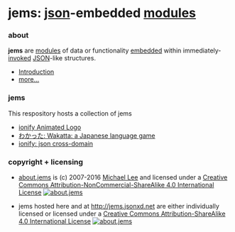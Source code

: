 # jems: [json](http://json.org/)-embedded [modules](http://en.wikipedia.org/wiki/Modular_programming)

### about

**jems** are [modules](http://tfd.com/module) of data or functionality [embedded](http://tfd.com/embedded) within  immediately-[invoked](http://www.tfd.com/activate) [JSON](http://json.org/)-like structures.

* [Introduction](https://github.com/ionify/jems/blob/public/about/jems.md)
* [more...](https://github.com/ionify/jems/blob/public/about/)

### jems

This respository hosts a collection of jems

* [ionify Animated Logo](https://rawgit.com/ionify/jems/public/animated.logo/)
* [わかった: Wakatta: a Japanese language game](https://rawgit.com/ionify/jems/public/kana.game/)
* [ionify: json cross-domain](http://code.jsonxd.net/)

### copyright + licensing

* [about.jems](about/) is (c) 2007-2016 [Michael Lee](http://iskitz.com) and licensed under a [Creative Commons Attribution-NonCommercial-ShareAlike 4.0 International License](http://creativecommons.org/licenses/by-nc-sa/4.0/) [![about.jems](https://i.creativecommons.org/l/by-nc-sa/4.0/80x15.png "Creative Commons License")](http://creativecommons.org/licenses/by-nc-sa/4.0/)

* jems hosted here and at http://jems.jsonxd.net are either individually licensed or licensed under a
[Creative Commons Attribution-ShareAlike 4.0 International License](http://creativecommons.org/licenses/by-sa/4.0/) [![about.jems](https://i.creativecommons.org/l/by-sa/4.0/80x15.png "Creative Commons License")](http://creativecommons.org/licenses/by-sa/4.0/)
